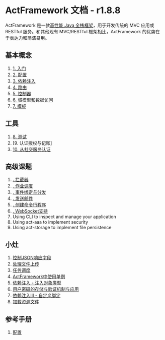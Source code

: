 # ActFramework 文档 - r1.8.8

ActFramework 是一款[高性能 Java 全栈框架](https://www.techempower.com/benchmarks/#section=data-r15&hw=cl&test=fortune&l=hra0e7&c=4&o=4)，用于开发传统的 MVC 应用或 RESTful 服务。和其他现有 MVC/RESTful 框架相比，ActFramework 的优势在于表达力和简洁易用。

<meta-block>

<wip>

## 基本概念

1. [1. 入门](get_start.md)
1. [2. 配置](configuration.md)
1. [3. 依赖注入](di.md)
1. [4. 路由](routing.md)
1. [5. 控制器](controller.md)
1. [6. 域模型和数据访问](model.md)
1. [7. 模板](templating.md)

## 工具

1. [8. 测试](test.md)
1. [9. 认证授权与记账]
1. [10. 从社交服务认证](social_link.md)

## 高级课题

1. [. 拦截器](interceptor.md)
1. [. 作业调度](job.md)
1. [. 事件绑定与分发](event.md)
1. [. 发送邮件](email.md)
1. [. 创建命令行程序](cli.md)
1. [. WebSocket支持](websocket.md)
1. Using CLI to inspect and manage your application
1. Using act-aaa to implement security
1. Using act-storage to implement file persistence

## 小灶

1. [控制JSON响应字段](recipe/json-response.md)
1. [处理文件上传](recipe/file-upload.md)
1. [任务调度](recipe/job-schedule.md)
1. [ActFramework中使用单例](recipe/singleton.md)
1. [依赖注入 - 注入对象类型](recipe/di-inject-type.md)
1. [用户密码的存储与验证机制与应用](recipe/user-password-hash.md)
1. [依赖注入III - 自定义绑定](recipe/di-binding.md)
1. [加载资源文件](recipe/resource_loading.md)

## 参考手册

1. [配置](configuration.md)

<new-page>
